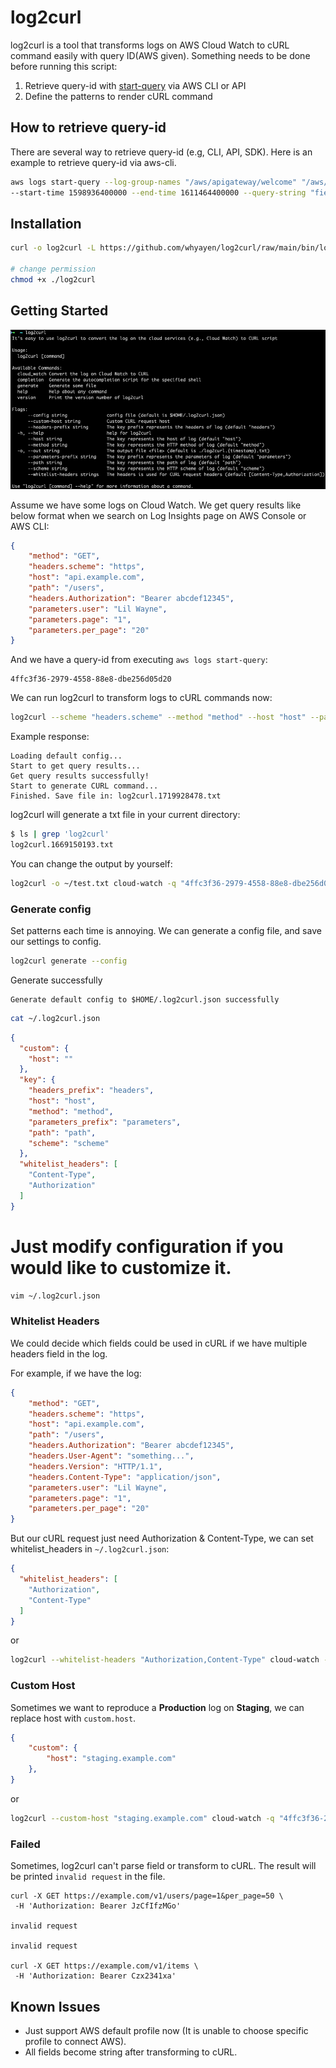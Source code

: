 # log2curl
log2curl is a tool that transforms logs on AWS Cloud Watch to cURL command easily with query ID(AWS given).
Something needs to be done before running this script:
1. Retrieve query-id with [start-query](https://docs.aws.amazon.com/cli/latest/reference/logs/start-query.html) via AWS CLI or API
2. Define the patterns to render cURL command

## How to retrieve query-id
There are several way to retrieve query-id (e.g, CLI, API, SDK). Here is an example to retrieve query-id via aws-cli.

```bash
aws logs start-query --log-group-names "/aws/apigateway/welcome" "/aws/lambda/Test01" \
--start-time 1598936400000 --end-time 1611464400000 --query-string "fields @timestamp, @message"
```

## Installation

```bash
curl -o log2curl -L https://github.com/whyayen/log2curl/raw/main/bin/log2curl-arm64-darwin

# change permission
chmod +x ./log2curl
```


## Getting Started
![log2curl](https://raw.githubusercontent.com/whyayen/log2curl/main/example.png)

Assume we have some logs on Cloud Watch. We get query results like below format when we search on Log Insights page on AWS Console or AWS CLI:
```json
{
    "method": "GET",
    "headers.scheme": "https",
    "host": "api.example.com",
    "path": "/users",
    "headers.Authorization": "Bearer abcdef12345",
    "parameters.user": "Lil Wayne",
    "parameters.page": "1",
    "parameters.per_page": "20"
}
```

And we have a query-id from executing `aws logs start-query`: 
```
4ffc3f36-2979-4558-88e8-dbe256d05d20
```

We can run log2curl to transform logs to cURL commands now:
```bash
log2curl --scheme "headers.scheme" --method "method" --host "host" --path "path" --headers-prefix "headers" --parameters-prefix "parameters" cloud-watch -q "4ffc3f36-2979-4558-88e8-dbe256d05d20"
```

Example response:
```
Loading default config...
Start to get query results...
Get query results successfully!
Start to generate CURL command...
Finished. Save file in: log2curl.1719928478.txt
```

log2curl will generate a txt file in your current directory:
```bash
$ ls | grep 'log2curl'
log2curl.1669150193.txt
```

You can change the output by yourself:

```bash
log2curl -o ~/test.txt cloud-watch -q "4ffc3f36-2979-4558-88e8-dbe256d05d20"
```

### Generate config
Set patterns each time is annoying. We can generate a config file, and save our settings to config.

```bash
log2curl generate --config
```

Generate successfully
```
Generate default config to $HOME/.log2curl.json successfully
```

```bash
cat ~/.log2curl.json
```

```json
{
  "custom": {
    "host": ""
  },
  "key": {
    "headers_prefix": "headers",
    "host": "host",
    "method": "method",
    "parameters_prefix": "parameters",
    "path": "path",
    "scheme": "scheme"
  },
  "whitelist_headers": [
    "Content-Type",
    "Authorization"
  ]
}
```

# Just modify configuration if you would like to customize it.

```bash
vim ~/.log2curl.json
```
### Whitelist Headers
We could decide which fields could be used in cURL if we have multiple headers field in the log.

For example, if we have the log:
```json
{
    "method": "GET",
    "headers.scheme": "https",
    "host": "api.example.com",
    "path": "/users",
    "headers.Authorization": "Bearer abcdef12345",
    "headers.User-Agent": "something...",
    "headers.Version": "HTTP/1.1",
    "headers.Content-Type": "application/json",
    "parameters.user": "Lil Wayne",
    "parameters.page": "1",
    "parameters.per_page": "20"
}
```

But our cURL request just need Authorization & Content-Type, we can set whitelist_headers in `~/.log2curl.json`:

```json
{
  "whitelist_headers": [
    "Authorization",
    "Content-Type"
  ]
}
```

or

```bash
log2curl --whitelist-headers "Authorization,Content-Type" cloud-watch -q "4ffc3f36-2979-4558-88e8-dbe256d05d20"
```

### Custom Host
Sometimes we want to reproduce a **Production** log on **Staging**, we can replace host with `custom.host`.

```json
{
    "custom": {
        "host": "staging.example.com"
    },
}
```

or

```bash
log2curl --custom-host "staging.example.com" cloud-watch -q "4ffc3f36-2979-4558-88e8-dbe256d05d20"
```

### Failed
Sometimes, log2curl can't parse field or transform to cURL. The result will be printed `invalid request` in the file.

```
curl -X GET https://example.com/v1/users/page=1&per_page=50 \ 
 -H 'Authorization: Bearer JzCfIfzMGo'

invalid request

invalid request

curl -X GET https://example.com/v1/items \ 
 -H 'Authorization: Bearer Czx2341xa'
```

## Known Issues
- Just support AWS default profile now (It is unable to choose specific profile to connect AWS).
- All fields become string after transforming to cURL.
